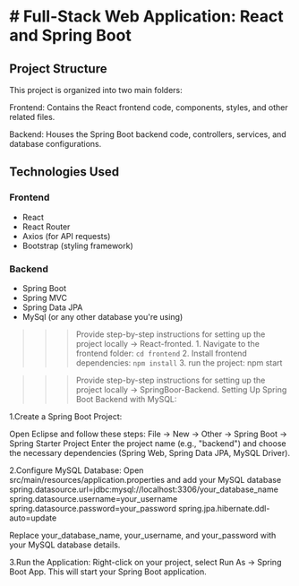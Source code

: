 # # Full-Stack Web Application: React and Spring Boot

## Project Structure

This project is organized into two main folders:

Frontend: Contains the React frontend code, components, styles, and other related files.

 Backend:  Houses the Spring Boot backend code, controllers, services, and database configurations.

## Technologies Used

### Frontend

- React
- React Router
- Axios (for API requests)
- Bootstrap (styling framework)

### Backend

- Spring Boot
- Spring MVC
- Spring Data JPA
- MySql (or any other database you're using)


 >>> Provide step-by-step instructions for setting up the project locally -> React-fronted.
    1. Navigate to the frontend folder: `cd frontend`
    2. Install frontend dependencies: `npm install`
    3. run the project:  npm start

>>> Provide step-by-step instructions for setting up the project locally -> SpringBoor-Backend.
>>>  Setting Up Spring Boot Backend with MySQL:

 1.Create a Spring Boot Project:
    
   Open Eclipse and follow these steps:
    File -> New -> Other -> Spring Boot -> Spring Starter Project
    Enter the project name (e.g., "backend") and choose the necessary dependencies (Spring Web, Spring Data JPA, MySQL Driver).

 2.Configure MySQL Database:
          Open src/main/resources/application.properties and add your MySQL database 
          spring.datasource.url=jdbc:mysql://localhost:3306/your_database_name
           spring.datasource.username=your_username
           spring.datasource.password=your_password
          spring.jpa.hibernate.ddl-auto=update


Replace your_database_name, your_username, and your_password with your MySQL database details.

3.Run the Application:
Right-click on your project, select Run As -> Spring Boot App. This will start your Spring Boot application.
